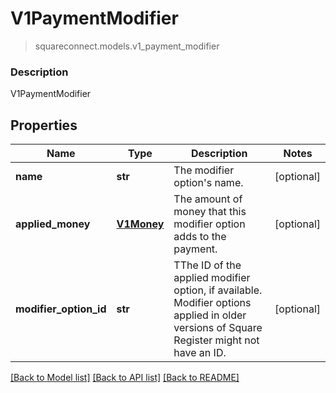 # V1PaymentModifier
> squareconnect.models.v1_payment_modifier

### Description

V1PaymentModifier

## Properties
Name | Type | Description | Notes
------------ | ------------- | ------------- | -------------
**name** | **str** | The modifier option&#39;s name. | [optional] 
**applied_money** | [**V1Money**](V1Money.md) | The amount of money that this modifier option adds to the payment. | [optional] 
**modifier_option_id** | **str** | TThe ID of the applied modifier option, if available. Modifier options applied in older versions of Square Register might not have an ID. | [optional] 

[[Back to Model list]](../README.md#documentation-for-models) [[Back to API list]](../README.md#documentation-for-api-endpoints) [[Back to README]](../README.md)


